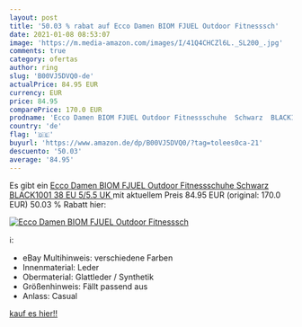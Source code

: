 ```yaml
---
layout: post
title: '50.03 % rabat auf Ecco Damen BIOM FJUEL Outdoor Fitnesssch'
date: 2021-01-08 08:53:07
image: 'https://m.media-amazon.com/images/I/41Q4CHCZl6L._SL200_.jpg'
comments: true
category: ofertas
author: ring
slug: 'B00VJ5DVQ0-de'
actualPrice: 84.95 EUR
currency: EUR
price: 84.95
comparePrice: 170.0 EUR
prodname: 'Ecco Damen BIOM FJUEL Outdoor Fitnessschuhe  Schwarz  BLACK1001   38 EU  5/5.5 UK '
country: 'de'
flag: '🇩🇪'
buyurl: 'https://www.amazon.de/dp/B00VJ5DVQ0/?tag=tolees0ca-21'
descuento: '50.03'
average: '84.95'
---
```


Es gibt ein [Ecco Damen BIOM FJUEL Outdoor Fitnessschuhe  Schwarz  BLACK1001   38 EU  5/5.5 UK ](https://www.amazon.de/dp/B00VJ5DVQ0/?tag=tolees0ca-21) mit aktuellem Preis 84.95 EUR (original: 170.0 EUR) 50.03 % Rabatt hier:

[![Ecco Damen BIOM FJUEL Outdoor Fitnesssch](https://m.media-amazon.com/images/I/41Q4CHCZl6L._SL200_.jpg)](https://www.amazon.de/dp/B00VJ5DVQ0/?tag=tolees0ca-21)

ℹ️:

- eBay Multihinweis: verschiedene Farben
- Innenmaterial: Leder
- Obermaterial: Glattleder / Synthetik
- Größenhinweis: Fällt passend aus
- Anlass: Casual

[kauf es hier!!](https://www.amazon.de/dp/B00VJ5DVQ0/?tag=tolees0ca-21)
